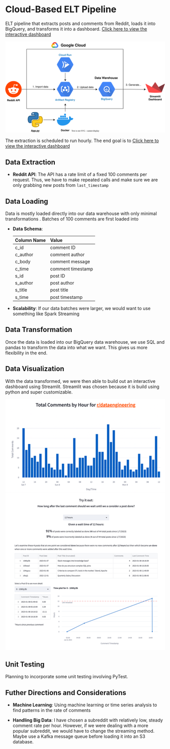 # Cloud-Based ELT Pipeline

ELT pipeline that extracts posts and comments from Reddit, loads it into BigQuery, and transforms it into a dashboard. 
[Click here to view the interactive dashboard](https://mchion-reddit-serverless-stream-streamlit-app-axxcn6.streamlit.app/)

![Setup Overview Diagram](/images/Pipeline.svg)

The extraction is scheduled to run hourly. The end goal is to 
[Click here to view the interactive dashboard](https://mchion-reddit-serverless-stream-streamlit-app-axxcn6.streamlit.app/)

## Data Extraction

- **Reddit API**: The API has a rate limit of a fixed 100 comments per request. Thus, we have to make repeated calls and make sure we are only grabbing new posts from `last_timestamp`


## Data Loading

Data is mostly loaded directly into our data warehouse with only minimal transformations . Batches of 100 comments are first loaded into 

- **Data Schema**:

  | Column Name | Value | 
  | ------------ | --------- | 
  | c_id | comment ID |
  | c_author | comment author |
  | c_body | comment message |
  | c_time | comment timestamp |
  | s_id | post ID |
  | s_author | post author |
  | s_title | post title |
  | s_time | post timestamp |

- **Scalability**: If our data batches were larger, we would want to use something like Spark Streaming



## Data Transformation

Once the data is loaded into our BigQuery data warehouse, we use SQL and pandas to transform the data into what we want. This gives us more flexibility in the end. 

## Data Visualization

With the data transformed, we were then able to build out an interactive dashboard using Streamlit. Streamlit was chosen because it is build using python and super customizable. 

![Dashboard General](/images/dashboard1.png)
![Dashboard General](/images/dashboard2.png)

## Unit Testing

Planning to incorporate some unit testing involving PyTest. 

## Futher Directions and Considerations

- **Machine Learning**: Using machine learning or time series analysis to find patterns in the rate of comments  

- **Handling Big Data**: I have chosen a subreddit with relatively low, steady comment rate per hour. However, if we were dealing with a more popular subreddit, we would have to change the streaming method. Maybe use a Kafka message queue before loading it into an S3 database. 

